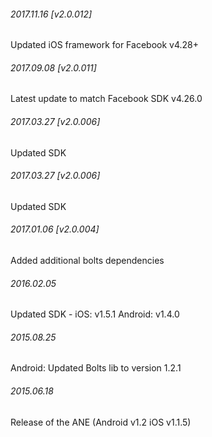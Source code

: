

###### 2017.11.16 [v2.0.012]

Updated iOS framework for Facebook v4.28+


###### 2017.09.08 [v2.0.011]

Latest update to match Facebook SDK v4.26.0


###### 2017.03.27 [v2.0.006]

Updated SDK


###### 2017.03.27 [v2.0.006]

Updated SDK


###### 2017.01.06 [v2.0.004]

Added additional bolts dependencies


###### 2016.02.05

Updated SDK - iOS: v1.5.1 Android: v1.4.0


###### 2015.08.25

Android: Updated Bolts lib to version 1.2.1


###### 2015.06.18

Release of the ANE (Android v1.2 iOS v1.1.5)
